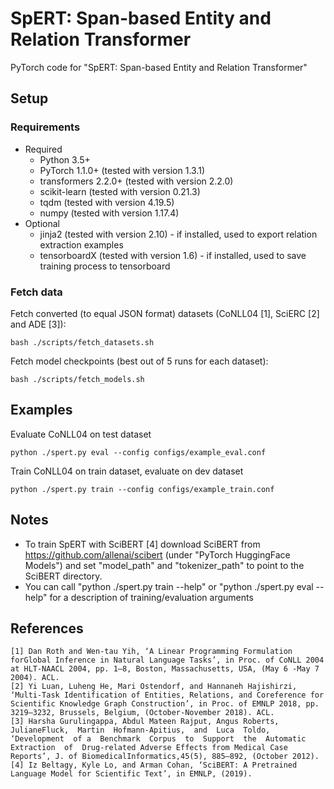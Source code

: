 # SpERT: Span-based Entity and Relation Transformer
PyTorch code for "SpERT: Span-based Entity and Relation Transformer"

## Setup
### Requirements
- Required
  - Python 3.5+
  - PyTorch 1.1.0+ (tested with version 1.3.1)
  - transformers 2.2.0+ (tested with version 2.2.0)
  - scikit-learn (tested with version 0.21.3)
  - tqdm (tested with version 4.19.5)
  - numpy (tested with version 1.17.4)
- Optional
  - jinja2 (tested with version 2.10) - if installed, used to export relation extraction examples
  - tensorboardX (tested with version 1.6) - if installed, used to save training process to tensorboard

### Fetch data
Fetch converted (to equal JSON format) datasets (CoNLL04 \[1\], SciERC \[2\] and ADE \[3\]):
```
bash ./scripts/fetch_datasets.sh
```

Fetch model checkpoints (best out of 5 runs for each dataset):
```
bash ./scripts/fetch_models.sh
```

## Examples
Evaluate CoNLL04 on test dataset
```
python ./spert.py eval --config configs/example_eval.conf
```

Train CoNLL04 on train dataset, evaluate on dev dataset
```
python ./spert.py train --config configs/example_train.conf
```

## Notes
- To train SpERT with SciBERT [4] download SciBERT from https://github.com/allenai/scibert (under "PyTorch HuggingFace Models") and set "model_path" and "tokenizer_path" to point to the SciBERT directory.
- You can call "python ./spert.py train --help" or "python ./spert.py eval --help" for a description of training/evaluation arguments

## References
```
[1] Dan Roth and Wen-tau Yih, ‘A Linear Programming Formulation forGlobal Inference in Natural Language Tasks’, in Proc. of CoNLL 2004 at HLT-NAACL 2004, pp. 1–8, Boston, Massachusetts, USA, (May 6 -May 7 2004). ACL.
[2] Yi Luan, Luheng He, Mari Ostendorf, and Hannaneh Hajishirzi, ‘Multi-Task Identification of Entities, Relations, and Coreference for Scientific Knowledge Graph Construction’, in Proc. of EMNLP 2018, pp. 3219–3232, Brussels, Belgium, (October-November 2018). ACL.
[3] Harsha Gurulingappa, Abdul Mateen Rajput, Angus Roberts, JulianeFluck,  Martin  Hofmann-Apitius,  and  Luca  Toldo,  ‘Development  of a  Benchmark  Corpus  to  Support  the  Automatic  Extraction  of  Drug-related Adverse Effects from Medical Case Reports’, J. of BiomedicalInformatics,45(5), 885–892, (October 2012).
[4] Iz Beltagy, Kyle Lo, and Arman Cohan, ‘SciBERT: A Pretrained Language Model for Scientific Text’, in EMNLP, (2019).
```